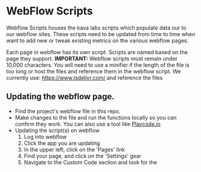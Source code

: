 # WebFlow Scripts

Webflow Scripts houses the kava labs scripts which populate data our to our webflow sites. These scripts need to be updated from time to time when want to add new or tweak existing metrics on the various webflow pages.

Each page in webflow has its own script. Scripts are named based on the page they support.
**IMPORTANT:** Webflow scripts must remain under 10,000 characters. You will need to use a minifier if the length of the file is too long or host the files and reference them in the webflow script. We currently use:  https://www.jsdelivr.com/ and reference the files

## Updating the webflow page.
- Find the project's webflow file in this repo.
- Make changes to the file and run the functions locally so you can confirm they work. You can also use a tool like [Playcode.io](https://playcode.io/)
- Updating the script(s) on webflow
   1. Log into webflow
   2. Click the app you are updating
   3. In the upper left, click on the 'Pages' link
   4. Find your page, and click on the 'Settings' gear
   5. Navigate to the Custom Code section and look for the <script> tag
   6. Check against Staging
      - Replace the src with your commit hash you would like deployed name link:
         - https://cdn.jsdelivr.net/gh/Kava-Labs/webflow-scripts@YOUR_COMMIT_HASH_HERE/FILE_NAME_OF_PAGE.min.js
         - Example: https://cdn.jsdelivr.net/gh/Kava-Labs/webflow-scripts@908asn349-8gh34/hard-protocol-home.min.js
      - Click Save
      - Repeat this process for each page you intend to update
      - Once all page scripts are updated, close pages window and click the 'Publish' dropdown in the upper right hand corner of the page
      - Uncheck 'www.kava.io' as we do not want to publish to production and verify 'kava-staging' is checked
      - Click 'Publish to Selected Domains'
      - You can now view the changes out at the staging url, viewable by clicking the link icon in the staging dropwdown row
   7. Publish to Production
      - Go through PR review process and get your PR approved and merged into master
      - Repeat steps 1 through 6, but instead of using your branch commit hash, use the new master commit hash. Remember to do this for each page you've updated and publish to staging first to verify scripts are still working
         - https://cdn.jsdelivr.net/gh/Kava-Labs/webflow-scripts@NEW_MASTER_COMMIT_HASH/FILE_NAME_OF_PAGE.min.js
         - Example: https://cdn.jsdelivr.net/gh/Kava-Labs/webflow-scripts@12nr02f8c4nt90/hard-protocol-home.min.js
      - If all scripts are working as expected:
         - Verify with design team that we are okay to publish to production. Design team can have changes out in webflow at the same time and we may not want to publish them yet.
         - If design has given approval:
             - Click the 'Publish' dropdown in the upper right hand corner of the page, check both staging and production boxes
             - Click 'Publish to Selected Domains'
             - Verify your changes are working in production

## Old way to make updates
 - Find the project's webflow file in this repo.
 - Make changes to the file and run the functions locally so you can confirm they work. You can also use a tool like [Playcode.io](https://playcode.io/)
 - Update the webflow page.
   - Log into webflow
   - Click the app you are updating
   - In the upper left, click on the 'Pages' link
   - Find your page, and click on the 'Settings' gear
   - Paste your [minified](https://dotmaui.com/jsminify/) (or under 10,000 character code between the <script> tags
   - Update the UI elements to use new script

## Notes:
 - Some elements on the page are tied to the script via `CSS id` others are tied to the script via `CSS classes`.
 - If you copy a webflow item, it will clone the classes. Now when you edit the classes, it will edit them for the copied element as well. It is best to duplicate a class, and then change the name of it if you need similar styling, but a new class name.
